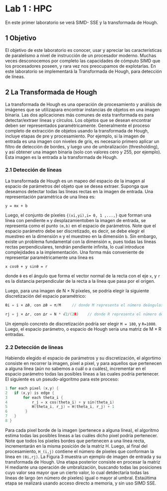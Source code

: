 # Lab 1 : HPC

En este primer laboratorio se verá SIMD- SSE y la transformada de Hough.

## 1 Objetivo
El objetivo de este laboratorio es conocer, usar y apreciar las características de paralelismo a nivel de instrucción de un procesador moderno. Muchas veces desconocemos por completo las capacidades de cómputo SIMD que los procesadores poseen, y rara vez nos preocupamos de explotarlas. En este laboratorio se implementará la Transformada de Hough, para detección de líneas.

## 2 La Transformada de Hough

La transformada de Hough es una operación de procesamiento y análisis de imágenes que se utilizapara encontrar instancias de objetos en una imagen binaria. Las dos aplicaciones más comunes de esta tranformada es para detectar/extraer líneas y círculos. Los objetos que se desean encontrar deben ser representados paramétricamente. Generalmente el proceso completo de extracción de objetos usando la transformada de Hough, incluye etapas de pre y procesamiento. Por ejemplo, si la imagen de entrada es una imagen con niveles de gris, es necesario primero aplicar un filtro de detección de bordes, y luego uno de umbralización (thresholding), y así obtener una imagen binaria (solo con valores cero y 255, por ejemplo). Esta imagen es la entrada a la transformada de Hough.

### 2.1 Detección de líneas

La transformada de Hough es un mapeo del espacio de la imagen al espacio de parámetros del objeto que se desea extraer. Suponga que deseamos detectar todas las líneas rectas en la imagen de entrada.  Una representación paramétrica de una línea es:

```
y = mx + b
```
Luego, el conjunto de píxeles `{(xi,yi),i= 0, 1 ,...,}` que forman una línea con pendiente `m` y desplazamientoben la imagen de entrada, se representa como el punto `(m,b)` en el espacio de parámetros. Note que el espacio parámetro debe ser discretizado, es decir, se debe elegir el muestreo en la dimensión `m` y el muestreo en la dimensión `b`. Sin embargo, existe un problema fundamental con la dimensión `m`, pues todas las líneas rectas perpendiculares, tendrán pendiente infinita, lo cual introduce complejidades a la implementación. Una forma más conveniente de representar paramétricamente una línea es

```
x cosθ + y sinθ = r
```
donde `θ` es el ángulo que forma el vector normal de la recta con el eje `x`, y `r` es la distancia perpendicular de la recta a la línea que pasa por el origen.


Luego, para una imagen de N × N píxeles, se podría elegir la siguiente discretización del espacio paramétrico:

```c
θi = i × ∆θ, con ∆θ = π/M     // donde M representa el número deángulos
```
```c
rj = j × ∆r, con ∆r = N * √2/(2R)    // donde R representa el número de desplazamientos..
```

Un ejemplo concreto de discretización podría ser elegir `M = 180`, y `R=1000`. Luego, el espacio parámetro, o espacio de Hough sería una matriz de M × R entradas.

### 2.2 Detección de líneas

Habiendo elegido el espacio de parámetros y su discretización, el algortimo consiste en recorrer la imagen, pixel a pixel, y para aquellos que pertenecen a alguna línea (aún no sabemos a cuál o a cuáles), incrementar en el espacio parámetro todas las posibles líneas a las cuales podría pertenecer. El siguiente es un pseudo-algoritmo para este proceso:

```c
1 for each pixel (x,y) {
2   if (x,y) is edge {
3       for each theta_i {
4           r_j = x cos(theta_i) + y sin(theta_i)
5           H(theta_i, r_j) = H(theta_i, r_j) + 1
6        }
7   }
8 }
```

Para cada pixel borde de la imagen (pertenece a alguna línea), el algoritmo estima todas las posibles líneas a las cuáles dicho pixel podría pertenecer. Note que todos los píxeles bordes que pertenecen a una línea recta, incrementarán en la misma posición de la matriz H. Luego, al final del procesamiento, `H_(i,j)` contiene el número de píxeles que conforman la línea en `(θi,rj)`. La Figura 3 muestra un ejemplo de imagen de entrada y su transformada de Hough. Una etapa posterior consiste en procesar la matriz H mediante una operación de umbralización, buscando todas las posiciones cuyo valor sea mayor que un cierto valor, lo cual detdectaría todas las líneas de largo (en número de píxeles) igual o mayor al umbral. Estaúltima etapa se realizará usando acceso directo a memoria, y sin uso SIMD SSE.
